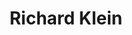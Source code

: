 ---
title: "Richard Klein"
presenter_id: richard_klein
permalink: /member_full_presentations/richard_klein
layout: member_all_presentations
---